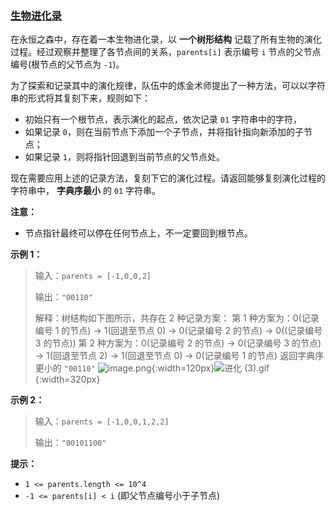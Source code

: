 ### [生物进化录](https://leetcode-cn.com/problems/qoQAMX)

在永恒之森中，存在着一本生物进化录，以 **一个树形结构** 记载了所有生物的演化过程。经过观察并整理了各节点间的关系，`parents[i]` 表示编号 `i` 节点的父节点编号(根节点的父节点为 `-1`)。

为了探索和记录其中的演化规律，队伍中的炼金术师提出了一种方法，可以以字符串的形式将其复刻下来，规则如下：
- 初始只有一个根节点，表示演化的起点，依次记录 `01` 字符串中的字符，
- 如果记录 `0`，则在当前节点下添加一个子节点，并将指针指向新添加的子节点；
- 如果记录 `1`，则将指针回退到当前节点的父节点处。

现在需要应用上述的记录方法，复刻下它的演化过程。请返回能够复刻演化过程的字符串中， **字典序最小** 的 `01` 字符串。

**注意：**
- 节点指针最终可以停在任何节点上，不一定要回到根节点。

**示例 1：**
> 输入：`parents = [-1,0,0,2]`
>
> 输出：`"00110"`
>
>解释：树结构如下图所示，共存在 2 种记录方案：
>第 1 种方案为：0(记录编号 1 的节点) -> 1(回退至节点 0) -> 0(记录编号 2 的节点) -> 0((记录编号 3 的节点))
>第 2 种方案为：0(记录编号 2 的节点) -> 0(记录编号 3 的节点) -> 1(回退至节点 2) -> 1(回退至节点 0) -> 0(记录编号 1 的节点)
>返回字典序更小的 `"00110"`
![image.png](https://pic.leetcode.cn/1682319485-cRVudI-image.png){:width=120px}![进化 (3).gif](https://pic.leetcode.cn/1682412701-waHdnm-%E8%BF%9B%E5%8C%96%20\(3\).gif){:width=320px}



**示例 2：**
> 输入：`parents = [-1,0,0,1,2,2]`
>
> 输出：`"00101100"`

**提示：**

- `1 <= parents.length <= 10^4`
- `-1 <= parents[i] < i` (即父节点编号小于子节点)